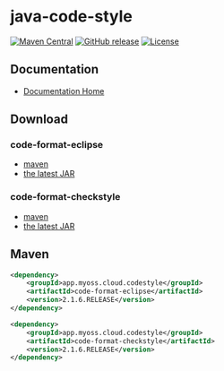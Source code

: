 # java-code-style

[![Maven Central](https://img.shields.io/maven-central/v/app.myoss.cloud.codestyle/java-code-style.svg)](https://maven-badges.herokuapp.com/maven-central/app.myoss.cloud.codestyle/java-code-style/)
[![GitHub release](https://img.shields.io/github/release/myoss-cloud/java-code-style.svg)](https://github.com/myoss-cloud/java-code-style/releases)
[![License](https://img.shields.io/badge/license-Apache%202-4EB1BA.svg)](https://www.apache.org/licenses/LICENSE-2.0.html)

## Documentation

- [Documentation Home](https://github.com/myoss-cloud/java-code-style/wiki)

## Download

### code-format-eclipse

- [maven][1]
- [the latest JAR][2]

[1]: https://repo1.maven.org/maven2/app/myoss/cloud/codestyle/code-format-eclipse/  
[2]: https://search.maven.org/remote_content?g=app.myoss.cloud.codestyle&a=code-format-eclipse&v=LATEST

### code-format-checkstyle

- [maven][3]
- [the latest JAR][4]

[3]: https://repo1.maven.org/maven2/app/myoss/cloud/codestyle/code-format-checkstyle/  
[4]: https://search.maven.org/remote_content?g=app.myoss.cloud.codestyle&a=code-format-checkstyle&v=LATEST

## Maven

```xml
<dependency>
    <groupId>app.myoss.cloud.codestyle</groupId>
    <artifactId>code-format-eclipse</artifactId>
    <version>2.1.6.RELEASE</version>
</dependency>
```

```xml
<dependency>
    <groupId>app.myoss.cloud.codestyle</groupId>
    <artifactId>code-format-checkstyle</artifactId>
    <version>2.1.6.RELEASE</version>
</dependency>
```
